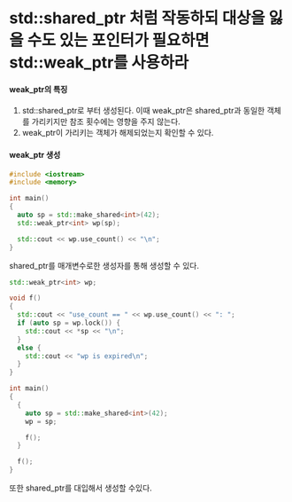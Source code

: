 # std::shared_ptr 처럼 작동하되 대상을 잃을 수도 있는 포인터가 필요하면 std::weak_ptr를 사용하라

#### weak_ptr의 특징
1. std::shared_ptr로 부터 생성된다. 이때 weak_ptr은 shared_ptr과 동일한 객체를 가리키지만 참조 횟수에는 영향을 주지 않는다.
2. weak_ptr이 가리키는 객체가 해제되었는지 확인할 수 있다.

#### weak_ptr 생성
```c++
#include <iostream>
#include <memory>

int main()
{
  auto sp = std::make_shared<int>(42);
  std::weak_ptr<int> wp(sp);

  std::cout << wp.use_count() << "\n";
}
```
shared_ptr를 매개변수로한 생성자를 통해 생성할 수 있다.

```c++
std::weak_ptr<int> wp;

void f()
{
  std::cout << "use_count == " << wp.use_count() << ": ";
  if (auto sp = wp.lock()) {
    std::cout << *sp << "\n";
  }
  else {
    std::cout << "wp is expired\n";
  }
}

int main()
{
  {
    auto sp = std::make_shared<int>(42);
    wp = sp;

    f();
  }

  f();
}
```
또한 shared_ptr를 대입해서 생성할 수있다.
